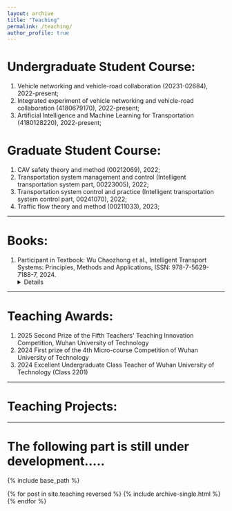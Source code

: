 ```yaml
---
layout: archive
title: "Teaching"
permalink: /teaching/
author_profile: true
---
```


# Undergraduate Student Course: 
1. Vehicle networking and vehicle-road collaboration (20231-02684), 2022-present; <be>
2. Integrated experiment of vehicle networking and vehicle-road collaboration (4180679170), 2022-present;   <be>   
1. Artificial Intelligence and Machine Learning for Transportation (4180128220), 2022-present;  <br>

# Graduate Student Course: 
1. CAV safety theory and method (00212069), 2022; <br>
2. Transportation system management and control (Intelligent transportation system part, 00223005), 2022;  <br>
3. Transportation system control and practice (Intelligent transportation system control part, 00241070), 2022;  <br>
4. Traffic flow theory and method (00211033), 2023; <be>

---
# Books:
1. Participant in Textbook: Wu Chaozhong et al., Intelligent Transport Systems: Principles, Methods and Applications, ISSN: 978-7-5629-7188-7, 2024. <details><summary>Details</summary>教材参编，《智能运输系统：原理、方法及应用》ISSN: 978-7-5629-7188-7, 吴超仲主编，2024</details>

---
# Teaching Awards:
1. 2025  Second Prize of the Fifth Teachers' Teaching Innovation Competition, Wuhan University of Technology <br>
2. 2024	First prize of the 4th Micro-course Competition of Wuhan University of Technology <br>
3. 2024	Excellent Undergraduate Class Teacher of Wuhan University of Technology (Class 2201) <be>

---
# Teaching Projects:

---

The following part is still under development.....<br>
======
{% include base_path %}

{% for post in site.teaching reversed %}
  {% include archive-single.html %}
{% endfor %}
